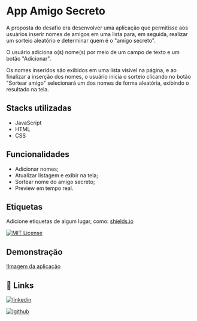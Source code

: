 
# App Amigo Secreto

A proposta do desafio era desenvolver uma aplicação que permitisse aos usuários inserir nomes de amigos em uma lista para, em seguida, realizar um sorteio aleatório e determinar quem é o "amigo secreto".

O usuário adiciona o(s) nome(s) por meio de um campo de texto e um botão "Adicionar".

Os nomes inseridos são exibidos em uma lista visível na página, e ao finalizar a inserção dos nomes, o usuário inicia o sorteio clicando no botão "Sortear amigo" selecionará um dos nomes de forma aleatória, exibindo o resultado na tela.


## Stacks utilizadas

- JavaScript
- HTML
- CSS


## Funcionalidades

- Adicionar nomes;
- Atualizar listagem e exibir na tela;
- Sortear nome do amigo secreto;
- Preview em tempo real.


## Etiquetas

Adicione etiquetas de algum lugar, como: [shields.io](https://shields.io/)

[![MIT License](https://img.shields.io/badge/License-MIT-green.svg)](https://choosealicense.com/licenses/mit/)


## Demonstração

[!Imagem da aplicação](CoverApp.jpg)


## 🔗 Links

[![linkedin](https://img.shields.io/badge/linkedin-0A66C2?style=for-the-badge&logo=linkedin&logoColor=white)](https://www.linkedin.com/in/marcelloneves)

[![lgithub](https://img.shields.io/badge/github-0A66C2?style=for-the-badge&logo=linkedin&logoColor=white)](https://www.github.com/marcelosnows)

 